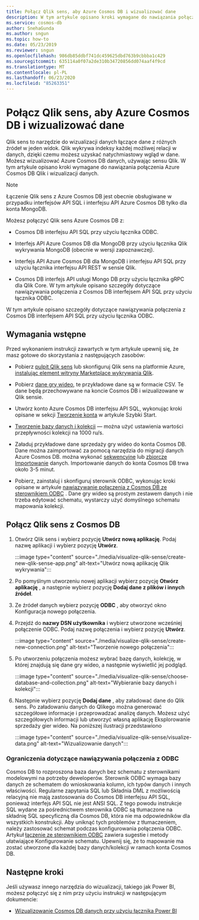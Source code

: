 ```yaml
---
title: Połącz Qlik sens, aby Azure Cosmos DB i wizualizować dane
description: W tym artykule opisano kroki wymagane do nawiązania połączenia Azure Cosmos DB Qlik i wizualizacji danych.
ms.service: cosmos-db
author: SnehaGunda
ms.author: sngun
ms.topic: how-to
ms.date: 05/23/2019
ms.reviewer: sngun
ms.openlocfilehash: 986db85ddbf741dc459625dbd763b9cbbba1c429
ms.sourcegitcommit: 635114a0f07a2de310b34720856dd074aaf4f9cd
ms.translationtype: MT
ms.contentlocale: pl-PL
ms.lasthandoff: 06/23/2020
ms.locfileid: "85263351"
---
```

# <a name="connect-qlik-sense-to-azure-cosmos-db-and-visualize-your-data"></a>Połącz Qlik sens, aby Azure Cosmos DB i wizualizować dane

Qlik sens to narzędzie do wizualizacji danych łączące dane z różnych źródeł w jeden widok. Qlik wykrywa indeksy każdej możliwej relacji w danych, dzięki czemu możesz uzyskać natychmiastowy wgląd w dane. Możesz wizualizować Azure Cosmos DB danych, używając sensu Qlik. W tym artykule opisano kroki wymagane do nawiązania połączenia Azure Cosmos DB Qlik i wizualizacji danych. 

> [!NOTE]
> Łączenie Qlik sens z Azure Cosmos DB jest obecnie obsługiwane w przypadku interfejsów API SQL i interfejsu API Azure Cosmos DB tylko dla konta MongoDB.

Możesz połączyć Qlik sens Azure Cosmos DB z:

* Cosmos DB interfejsu API SQL przy użyciu łącznika ODBC.

* Interfejs API Azure Cosmos DB dla MongoDB przy użyciu łącznika Qlik wykrywania MongoDB (obecnie w wersji zapoznawczej).

* Interfejs API Azure Cosmos DB dla MongoDB i interfejsu API SQL przy użyciu łącznika interfejsu API REST w sensie Qlik.

* Cosmos DB interfejs API usługi Mongo DB przy użyciu łącznika gRPC dla Qlik Core.
W tym artykule opisano szczegóły dotyczące nawiązywania połączenia z Cosmos DB interfejsem API SQL przy użyciu łącznika ODBC.

W tym artykule opisano szczegóły dotyczące nawiązywania połączenia z Cosmos DB interfejsem API SQL przy użyciu łącznika ODBC.

## <a name="prerequisites"></a>Wymagania wstępne

Przed wykonaniem instrukcji zawartych w tym artykule upewnij się, że masz gotowe do skorzystania z następujących zasobów:

* Pobierz [pulpit Qlik sens](https://www.qlik.com/us/try-or-buy/download-qlik-sense) lub skonfiguruj Qlik sens na platformie Azure, [instalując element witryny Marketplace wykrywania Qlik](https://azuremarketplace.microsoft.com/marketplace/apps/qlik.qlik-sense).

* Pobierz [dane gry wideo](https://www.kaggle.com/gregorut/videogamesales), te przykładowe dane są w formacie CSV. Te dane będą przechowywane na koncie Cosmos DB i wizualizowane w Qlik sensie.

* Utwórz konto Azure Cosmos DB interfejsu API SQL, wykonując kroki opisane w sekcji [Tworzenie konta](create-sql-api-dotnet.md#create-account) w artykule Szybki Start.

* [Tworzenie bazy danych i kolekcji](create-sql-api-java.md#add-a-container) — można użyć ustawienia wartości przepływności kolekcji na 1000 ru/s. 

* Załaduj przykładowe dane sprzedaży gry wideo do konta Cosmos DB. Dane można zaimportować za pomocą narzędzia do migracji danych Azure Cosmos DB. można wykonać [sekwencyjne](import-data.md#SQLSeqTarget) lub [zbiorcze Importowanie](import-data.md#SQLBulkTarget) danych. Importowanie danych do konta Cosmos DB trwa około 3-5 minut.

* Pobierz, zainstaluj i skonfiguruj sterownik ODBC, wykonując kroki opisane w artykule [nawiązywanie połączenia z Cosmos DB ze sterownikiem ODBC](odbc-driver.md) . Dane gry wideo są prostym zestawem danych i nie trzeba edytować schematu, wystarczy użyć domyślnego schematu mapowania kolekcji.

## <a name="connect-qlik-sense-to-cosmos-db"></a>Połącz Qlik sens z Cosmos DB

1. Otwórz Qlik sens i wybierz pozycję **Utwórz nową aplikację**. Podaj nazwę aplikacji i wybierz pozycję **Utwórz**.

   :::image type="content" source="./media/visualize-qlik-sense/create-new-qlik-sense-app.png" alt-text="Utwórz nową aplikację Qlik wykrywania":::

2. Po pomyślnym utworzeniu nowej aplikacji wybierz pozycję **Otwórz aplikację** , a następnie wybierz pozycję **Dodaj dane z plików i innych źródeł**. 

3. Ze źródeł danych wybierz pozycję **ODBC** , aby otworzyć okno Konfiguracja nowego połączenia. 

4. Przejdź do **nazwy DSN użytkownika** i wybierz utworzone wcześniej połączenie ODBC. Podaj nazwę połączenia i wybierz pozycję **Utwórz**. 

   :::image type="content" source="./media/visualize-qlik-sense/create-new-connection.png" alt-text="Tworzenie nowego połączenia":::

5. Po utworzeniu połączenia możesz wybrać bazę danych, kolekcję, w której znajdują się dane gry wideo, a następnie wyświetlić jej podgląd.

   :::image type="content" source="./media/visualize-qlik-sense/choose-database-and-collection.png" alt-text="Wybieranie bazy danych i kolekcji"::: 

6. Następnie wybierz pozycję **Dodaj dane** , aby załadować dane do Qlik sens. Po załadowaniu danych do Qlikego można generować szczegółowe informacje i przeprowadzać analizę danych. Możesz użyć szczegółowych informacji lub utworzyć własną aplikację Eksplorowanie sprzedaży gier wideo. Na poniższej ilustracji przedstawiono 

   :::image type="content" source="./media/visualize-qlik-sense/visualize-data.png" alt-text="Wizualizowanie danych":::

### <a name="limitations-when-connecting-with-odbc"></a>Ograniczenia dotyczące nawiązywania połączenia z ODBC 

Cosmos DB to rozproszona baza danych bez schematu z sterownikami modelowymi na potrzeby deweloperów. Sterownik ODBC wymaga bazy danych ze schematem do wnioskowania kolumn, ich typów danych i innych właściwości. Regularne zapytania SQL lub Składnia DML z możliwością relacyjną nie mają zastosowania do Cosmos DB interfejsu API SQL, ponieważ interfejs API SQL nie jest ANSI SQL. Z tego powodu instrukcje SQL wydane za pośrednictwem sterownika ODBC są tłumaczone na składnię SQL specyficzną dla Cosmos DB, która nie ma odpowiedników dla wszystkich konstrukcji. Aby uniknąć tych problemów z tłumaczeniem, należy zastosować schemat podczas konfigurowania połączenia ODBC. Artykuł [łączenie ze sterownikiem ODBC](odbc-driver.md) zawiera sugestie i metody ułatwiające Konfigurowanie schematu. Upewnij się, że to mapowanie ma zostać utworzone dla każdej bazy danych/kolekcji w ramach konta Cosmos DB.

## <a name="next-steps"></a>Następne kroki

Jeśli używasz innego narzędzia do wizualizacji, takiego jak Power BI, możesz połączyć się z nim przy użyciu instrukcji w następującym dokumencie:

* [Wizualizowanie Cosmos DB danych przy użyciu łącznika Power BI](powerbi-visualize.md)

